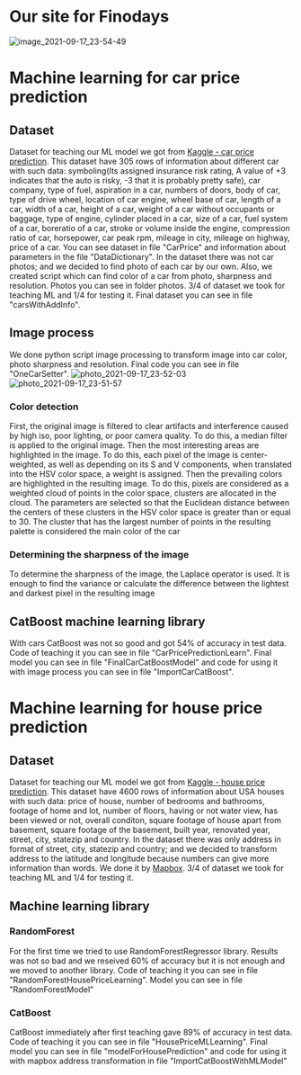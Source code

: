 # Our site for Finodays
![image_2021-09-17_23-54-49](https://user-images.githubusercontent.com/24477376/133852625-bb7bd80f-d9b5-4abd-87f3-e8ca387897c8.png)



# Machine learning for car price prediction

## Dataset
Dataset for teaching our ML model we got from [Kaggle - car price prediction](https://www.kaggle.com/hellbuoy/car-price-prediction). This dataset have 305 rows of information about different car with such data: symboling(Its assigned insurance risk rating, A value of +3 indicates that the auto is risky, -3 that it is probably pretty safe), car company, type of fuel, aspiration in a car, numbers of doors, body of car, type of drive wheel, location of car engine, wheel base of car, length of a car, width of a car, height of a car,
weight of a car without occupants or baggage, type of engine, cylinder placed in a car, size of a car, fuel system of a car, boreratio of a car, stroke or volume inside the engine, compression ratio of car, horsepower, car peak rpm, mileage in city, mileage on highway, price of a car. You can see dataset in file "CarPrice" and information about parameters in the file "DataDictionary".
In the dataset there was not car photos; and we decided to find photo of each car by our own. Also, we created script which can find color of a car from photo, sharpness and resolution. Photos you can see in folder photos. 3/4 of dataset we took for teaching ML and 1/4 for testing it. Final dataset you can see in file "carsWithAddInfo".

## Image process
We done python script image processing to transform image into car color, photo sharpness and resolution. Final code you can see in file "OneCarSetter".
![photo_2021-09-17_23-52-03](https://user-images.githubusercontent.com/24477376/133852231-dd8498af-8d09-4f0d-9d1a-a876d8d99497.jpg)
![photo_2021-09-17_23-51-57](https://user-images.githubusercontent.com/24477376/133852241-d046936a-32d3-4ddb-8623-cc24c26120fc.jpg)


### Color detection
First, the original image is filtered to clear artifacts and interference caused by high iso, poor lighting, or poor camera quality. To do this, a median filter is applied to the original image. Then the most interesting areas are highlighted in the image. To do this, each pixel of the image is center-weighted, as well as depending on its S and V components, when translated into the HSV color space, a weight is assigned. Then the prevailing colors are highlighted in the resulting image. To do this, pixels are considered as a weighted cloud of points in the color space, clusters are allocated in the cloud. The parameters are selected so that the Euclidean distance between the centers of these clusters in the HSV color space is greater than or equal to 30. The cluster that has the largest number of points in the resulting palette is considered the main color of the car

### Determining the sharpness of the image
To determine the sharpness of the image, the Laplace operator is used. It is enough to find the variance or calculate the difference between the lightest and darkest pixel in the resulting image

## CatBoost machine learning library
With cars CatBoost was not so good and got 54% of accuracy in test data. Code of teaching it you can see in file "CarPricePredictionLearn". 
Final model you can see in file "FinalCarCatBoostModel" and code for using it with image process you can see in file "ImportCarCatBoost".

# Machine learning for house price prediction

## Dataset
Dataset for teaching our ML model we got from [Kaggle - house price prediction](https://www.kaggle.com/shree1992/housedata). This dataset have 4600 rows of information about USA
houses with such data: price of house, number of bedrooms and bathrooms, footage of home and lot, number of floors, having or not water view, has been viewed or not, overall conditon, 
square footage of house apart from basement, square footage of the basement, built year, renovated year, street, city, statezip and country.
In the dataset there was only address in format of street, city, statezip and country; and we decided to transform address to the latitude and longitude because numbers
can give more information than words. We done it by [Mapbox](https://www.mapbox.com/). 3/4 of dataset we took for teaching ML and 1/4 for testing it.

## Machine learning library
### RandomForest
For the first time we tried to use RandomForestRegressor library. Results was not so bad and we reseived 60% of accuracy but it is not enough and we moved to another library. 
Code of teaching it you can see in file "RandomForestHousePriceLearning". Model you can see in file "RandomForestModel"
### CatBoost
CatBoost immediately after first teaching gave 89% of accuracy in test data. Code of teaching it you can see in file "HousePriceMLLearning". 
Final model you can see in file "modelForHousePrediction" and code for using it with mapbox address transformation in file "ImportCatBoostWithMLModel"

